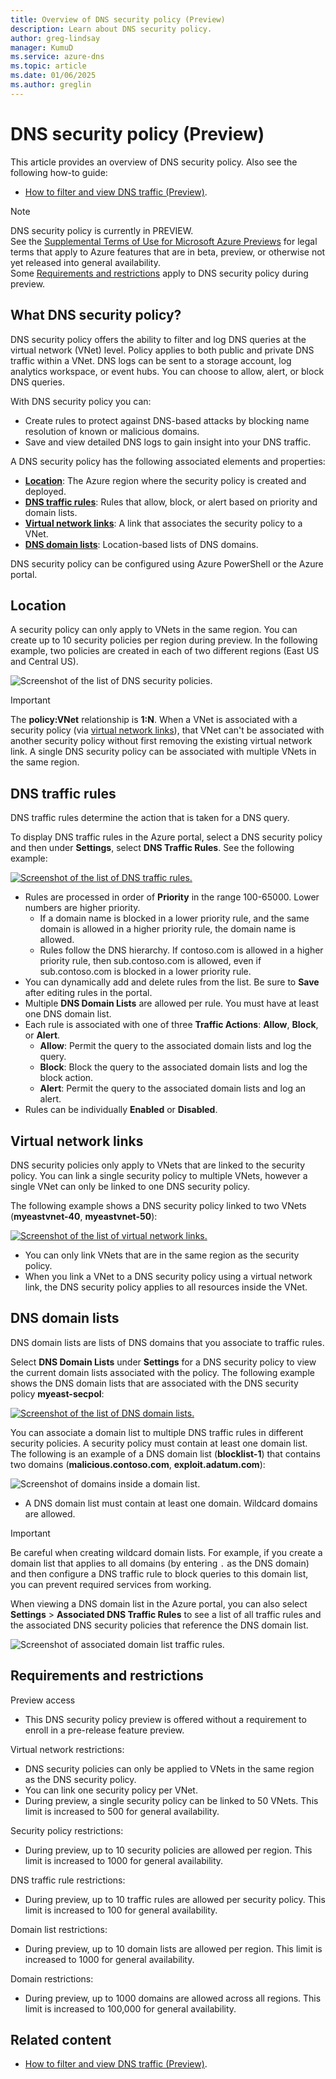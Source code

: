 ```yaml
---
title: Overview of DNS security policy (Preview)
description: Learn about DNS security policy.
author: greg-lindsay
manager: KumuD
ms.service: azure-dns
ms.topic: article
ms.date: 01/06/2025
ms.author: greglin
---
```


# DNS security policy (Preview)

This article provides an overview of DNS security policy. Also see the following how-to guide:

- [How to filter and view DNS traffic (Preview)](dns-traffic-log-how-to.md).

> [!NOTE]
> DNS security policy is currently in PREVIEW.<br> 
> See the [Supplemental Terms of Use for Microsoft Azure Previews](https://azure.microsoft.com/support/legal/preview-supplemental-terms/) for legal terms that apply to Azure features that are in beta, preview, or otherwise not yet released into general availability.<br>
> Some [Requirements and restrictions](#requirements-and-restrictions) apply to DNS security policy during preview.
 
## What DNS security policy?

DNS security policy offers the ability to filter and log DNS queries at the virtual network (VNet) level. Policy applies to both public and private DNS traffic within a VNet. DNS logs can be sent to a storage account, log analytics workspace, or event hubs. You can choose to allow, alert, or block DNS queries.

With DNS security policy you can:
- Create rules to protect against DNS-based attacks by blocking name resolution of known or malicious domains. 
- Save and view detailed DNS logs to gain insight into your DNS traffic.

A DNS security policy has the following associated elements and properties:
- **[Location](#location)**: The Azure region where the security policy is created and deployed.
- **[DNS traffic rules](#dns-traffic-rules)**: Rules that allow, block, or alert based on priority and domain lists. 
- **[Virtual network links](#virtual-network-links)**: A link that associates the security policy to a VNet. 
- **[DNS domain lists](#dns-domain-lists)**: Location-based lists of DNS domains.

DNS security policy can be configured using Azure PowerShell or the Azure portal.

## Location

A security policy can only apply to VNets in the same region. You can create up to 10 security policies per region during preview. In the following example, two policies are created in each of two different regions (East US and Central US). 

![Screenshot of the list of DNS security policies.](./media/dns-security-policy/policy-list.png)

> [!IMPORTANT]
> The **policy:VNet** relationship is **1:N**. When a VNet is associated with a security policy (via [virtual network links](#virtual-network-links)), that VNet can't be associated with another security policy without first removing the existing virtual network link. A single DNS security policy can be associated with multiple VNets in the same region.

## DNS traffic rules

DNS traffic rules determine the action that is taken for a DNS query.

To display DNS traffic rules in the Azure portal, select a DNS security policy and then under **Settings**, select **DNS Traffic Rules**. See the following example:

[  ![Screenshot of the list of DNS traffic rules.](./media/dns-security-policy/traffic-rules.png) ](./media/dns-security-policy/traffic-rules.png#lightbox)

- Rules are processed in order of **Priority** in the range 100-65000. Lower numbers are higher priority.
    * If a domain name is blocked in a lower priority rule, and the same domain is allowed in a higher priority rule, the domain name is allowed.
    * Rules follow the DNS hierarchy. If contoso.com is allowed in a higher priority rule, then sub.contoso.com is allowed, even if sub.contoso.com is blocked in a lower priority rule.
- You can dynamically add and delete rules from the list. Be sure to **Save** after editing rules in the portal.
- Multiple **DNS Domain Lists** are allowed per rule. You must have at least one DNS domain list. 
- Each rule is associated with one of three **Traffic Actions**: **Allow**, **Block**, or **Alert**.
    * **Allow**: Permit the query to the associated domain lists and log the query.
    * **Block**: Block the query to the associated domain lists and log the block action.
    * **Alert**: Permit the query to the associated domain lists and log an alert.
- Rules can be individually **Enabled** or **Disabled**.

## Virtual network links

DNS security policies only apply to VNets that are linked to the security policy. You can link a single security policy to multiple VNets, however a single VNet can only be linked to one DNS security policy. 

The following example shows a DNS security policy linked to two VNets (**myeastvnet-40**, **myeastvnet-50**):

[  ![Screenshot of the list of virtual network links.](./media/dns-security-policy/virtual-network-links.png) ](./media/dns-security-policy/virtual-network-links.png#lightbox)

- You can only link VNets that are in the same region as the security policy. 
- When you link a VNet to a DNS security policy using a virtual network link, the DNS security policy applies to all resources inside the VNet.

## DNS domain lists

DNS domain lists are lists of DNS domains that you associate to traffic rules. 

Select **DNS Domain Lists** under **Settings** for a DNS security policy to view the current domain lists associated with the policy. The following example shows the DNS domain lists that are associated with the DNS security policy **myeast-secpol**:

[  ![Screenshot of the list of DNS domain lists.](./media/dns-security-policy/domain-list.png) ](./media/dns-security-policy/domain-list.png#lightbox)

You can associate a domain list to multiple DNS traffic rules in different security policies. A security policy must contain at least one domain list. The following is an example of a DNS domain list (**blocklist-1**) that contains two domains (**malicious.contoso.com**, **exploit.adatum.com**):

![Screenshot of domains inside a domain list.](./media/dns-security-policy/domain-list-detailed.png)

- A DNS domain list must contain at least one domain. Wildcard domains are allowed.

> [!IMPORTANT]
> Be careful when creating wildcard domain lists. For example, if you create a domain list that applies to all domains (by entering `.` as the DNS domain) and then configure a DNS traffic rule to block queries to this domain list, you can prevent required services from working.

When viewing a DNS domain list in the Azure portal, you can also select **Settings** > **Associated DNS Traffic Rules** to see a list of all traffic rules and the associated DNS security policies that reference the DNS domain list.

![Screenshot of associated domain list traffic rules.](./media/dns-security-policy/domain-list-traffic-rules.png)

## Requirements and restrictions

Preview access
- This DNS security policy preview is offered without a requirement to enroll in a pre-release feature preview.

Virtual network restrictions:
- DNS security policies can only be applied to VNets in the same region as the DNS security policy.
- You can link one security policy per VNet. 
- During preview, a single security policy can be linked to 50 VNets. This limit is increased to 500 for general availability.

Security policy restrictions:
- During preview, up to 10 security policies are allowed per region. This limit is increased to 1000 for general availability.

DNS traffic rule restrictions:
- During preview, up to 10 traffic rules are allowed per security policy. This limit is increased to 100 for general availability.

Domain list restrictions:
- During preview, up to 10 domain lists are allowed per region. This limit is increased to 1000 for general availability.

Domain restrictions:
- During preview, up to 1000 domains are allowed across all regions. This limit is increased to 100,000 for general availability.


## Related content

- [How to filter and view DNS traffic (Preview)](dns-traffic-log-how-to.md).
